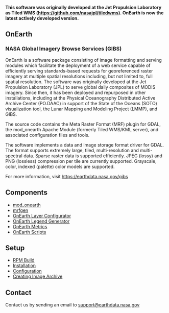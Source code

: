 **This software was originally developed at the Jet Propulsion Laboratory as Tiled WMS (https://github.com/nasajpl/tiledwms).  OnEarth is now the latest actively developed version.**

## OnEarth
### NASA Global Imagery Browse Services (GIBS)

OnEarth is a software package consisting of image formatting and serving modules which facilitate the deployment of a web service capable of efficiently serving standards-based requests for georeferenced raster imagery at multiple spatial resolutions including, but not limited to, full spatial resolution.  The software was originally developed at the Jet Propulsion Laboratory (JPL) to serve global daily composites of MODIS imagery.  Since then, it has been deployed and repurposed in other installations, including at the Physical Oceanography Distributed Active Archive Center (PO.DAAC) in support of the State of the Oceans (SOTO) visualization tool, the Lunar Mapping and Modeling Project (LMMP), and GIBS.

The source code contains the Meta Raster Format (MRF) plugin for GDAL, the mod_onearth Apache Module (formerly Tiled WMS/KML server), and associated configuration files and tools.

The software implements a data and image storage format driver for GDAL. The format supports extremely large, tiled, multi-resolution and multi-spectral data.  Sparse raster data is supported efficiently.  JPEG (lossy) and PNG (lossless) compression per tile are currently supported. Grayscale, color, indexed (palette) color models are supported.

For more information, visit https://earthdata.nasa.gov/gibs

## Components

* [mod_onearth](src/mod_onearth/README.md)
* [mrfgen](src/mrfgen/README.md)
* [OnEarth Layer Configurator](src/layer_config/README.md)
* [OnEarth Legend Generator](src/generate_legend/README.md)
* [OnEarth Metrics](src/onearth_logs/README.md)
* [OnEarth Scripts](src/scripts/README.md)

## Setup

* [RPM Build](doc/rpm_build.md)
* [Installation](doc/installation.md)
* [Configuration](doc/configuration.md)
* [Creating Image Archive](doc/archive.md)

## Contact

Contact us by sending an email to
[support@earthdata.nasa.gov](mailto:support@earthdata.nasa.gov)
